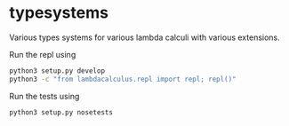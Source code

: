 # typesystems
Various types systems for various lambda calculi with various extensions.

Run the repl using

```bash
python3 setup.py develop
python3 -c "from lambdacalculus.repl import repl; repl()"
```

Run the tests using

```bash
python3 setup.py nosetests
```

